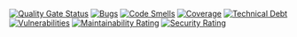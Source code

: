 [![Quality Gate Status](https://sonarcloud.io/api/project_badges/measure?project=muswarali_inventorymanager&metric=alert_status)](https://sonarcloud.io/summary/new_code?id=muswarali_inventorymanager) [![Bugs](https://sonarcloud.io/api/project_badges/measure?project=muswarali_inventorymanager&metric=bugs)](https://sonarcloud.io/summary/new_code?id=muswarali_inventorymanager) [![Code Smells](https://sonarcloud.io/api/project_badges/measure?project=muswarali_inventorymanager&metric=code_smells)](https://sonarcloud.io/summary/new_code?id=muswarali_inventorymanager) [![Coverage](https://sonarcloud.io/api/project_badges/measure?project=muswarali_inventorymanager&metric=coverage)](https://sonarcloud.io/summary/new_code?id=muswarali_inventorymanager) [![Technical Debt](https://sonarcloud.io/api/project_badges/measure?project=muswarali_inventorymanager&metric=sqale_index)](https://sonarcloud.io/summary/new_code?id=muswarali_inventorymanager) [![Vulnerabilities](https://sonarcloud.io/api/project_badges/measure?project=muswarali_inventorymanager&metric=vulnerabilities)](https://sonarcloud.io/summary/new_code?id=muswarali_inventorymanager) [![Maintainability Rating](https://sonarcloud.io/api/project_badges/measure?project=muswarali_inventorymanager&metric=sqale_rating)](https://sonarcloud.io/summary/new_code?id=muswarali_inventorymanager) [![Security Rating](https://sonarcloud.io/api/project_badges/measure?project=muswarali_inventorymanager&metric=security_rating)](https://sonarcloud.io/summary/new_code?id=muswarali_inventorymanager)
